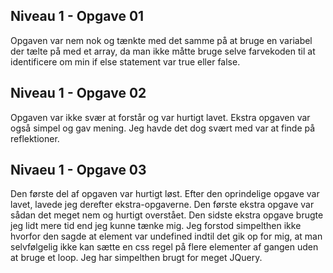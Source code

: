 ## Niveau 1 - Opgave 01

Opgaven var nem nok og tænkte med det samme på at bruge en variabel der tælte på med et array, da man ikke måtte bruge selve farvekoden til at identificere om min if else statement var true eller false.

## Niveau 1 - Opgave 02

Opgaven var ikke svær at forstår og var hurtigt lavet. Ekstra opgaven var også simpel og gav mening. Jeg havde det dog svært med var at finde på reflektioner.

## Nivaeu 1 - Opgave 03

Den første del af opgaven var hurtigt løst. Efter den oprindelige opgave var lavet, lavede jeg derefter ekstra-opgaverne. Den første ekstra opgave var sådan det meget nem og hurtigt overstået. Den sidste ekstra opgave brugte jeg lidt mere tid end jeg kunne tænke mig. Jeg forstod simpelthen ikke hvorfor den sagde at element var undefined indtil det gik op for mig, at man selvfølgelig ikke kan sætte en css regel på flere elementer af gangen uden at bruge et loop. Jeg har simpelthen brugt for meget JQuery.



